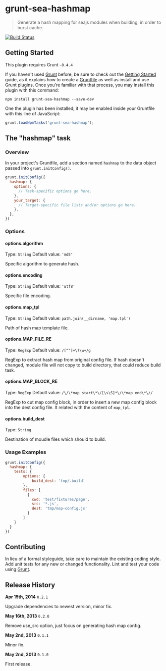 # grunt-sea-hashmap

> Generate a hash mapping for seajs modules when building, in order to burst cache.

[![Build Status](https://travis-ci.org/xsbear/grunt-sea-hashmap.png?branch=master)](https://travis-ci.org/xsbear/grunt-sea-hashmap)

## Getting Started
This plugin requires Grunt `~0.4.4`

If you haven't used [Grunt](http://gruntjs.com/) before, be sure to check out the [Getting Started](http://gruntjs.com/getting-started) guide, as it explains how to create a [Gruntfile](http://gruntjs.com/sample-gruntfile) as well as install and use Grunt plugins. Once you're familiar with that process, you may install this plugin with this command:

```shell
npm install grunt-sea-hashmap --save-dev
```

One the plugin has been installed, it may be enabled inside your Gruntfile with this line of JavaScript:

```js
grunt.loadNpmTasks('grunt-sea-hashmap');
```

## The "hashmap" task

### Overview
In your project's Gruntfile, add a section named `hashmap` to the data object passed into `grunt.initConfig()`.

```js
grunt.initConfig({
  hashmap: {
    options: {
      // Task-specific options go here.
    },
    your_target: {
      // Target-specific file lists and/or options go here.
    },
  },
})
```

### Options

#### options.algorithm
Type: `String`
Default value: `'md5'`

Specific algorithm to generate hash.


#### options.encoding
Type: `String`
Default value: `'utf8'`

Specific file encoding.

#### options.map_tpl
Type: `String`
Default value: `path.join(__dirname, 'map.tpl')`

Path of hash map template file.

#### options.MAP_FILE_RE
Type: `RegExp`
Default value: `/[^"]+\?\w+/g`

RegExp to extract hash map from original config file. If hash doesn't changed, module file will not copy to build directory, that could reduce build task.

#### options.MAP_BLOCK_RE
Type: `RegExp`
Default value: `/\/\*map start\*\/[\s\S]*\/\*map end\*\//`

RegExp to cut map config block, in order to insert a new map config block into the dest config file. It related with the content of  `map_tpl`.

#### options.build_dest
Type: `String`

Destination of moudle files which should to build.


### Usage Examples


```js
grunt.initConfig({
  hashmap: {
    tests: {
        options: {
            build_dest: 'tmp/.build'
        },
        files: [
          {
            cwd: 'test/fixtures/page',
            src: '*.js',
            dest: 'tmp/map-config.js'
          }
        ]
    }
  }
})
```

## Contributing
In lieu of a formal styleguide, take care to maintain the existing coding style. Add unit tests for any new or changed functionality. Lint and test your code using [Grunt](http://gruntjs.com/).

## Release History
**Apr 15th, 2014** `0.2.1`

Upgrade dependencies to newest version, minor fix.

**May 16th, 2013** `0.2.0`

Remove use_src option, just focus on generating hash map config.

**May 2nd, 2013** `0.1.1`

Minor fix.

**May 2nd, 2013** `0.1.0`

First release.
